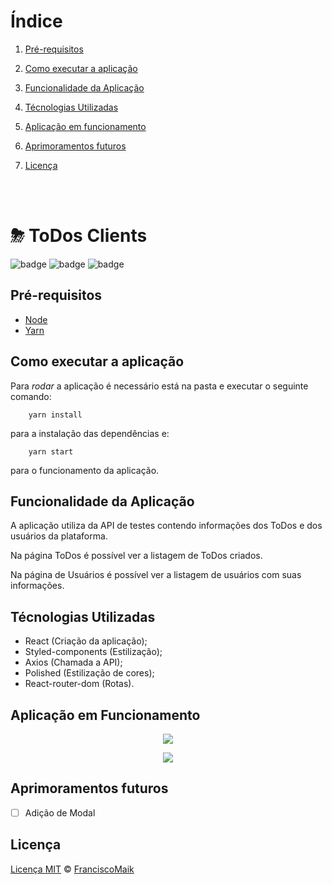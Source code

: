 # Índice
 1. [Pré-requisitos](#pré-requisitos)

 2. [Como executar a aplicação](#como-executar-a-aplicação)

 3. [Funcionalidade da Aplicação](#funcionalidade-da-aplicação)

 4. [Técnologias Utilizadas](#técnologias-utilizadas)

 5. [Aplicação em funcionamento](#aplicação-em-funcionamento)

 6. [Aprimoramentos futuros](#aprimoramentos-futuros)

 7. [Licença](#licença)

<br><br>

# ⛈ ToDos Clients
![badge](https://img.shields.io/badge/Projeto-ToDos%20Clients-%23ffa200)
![badge](https://img.shields.io/badge/Node-v14.15.1-green)
![badge](https://img.shields.io/badge/npx-v6.14.8-green)

## Pré-requisitos
- [Node](https://nodejs.org/en/)
- [Yarn](https://yarnpkg.com/)

## Como executar a aplicação
Para _rodar_ a aplicação é necessário está na pasta e executar o seguinte comando:

```shell
    yarn install
```

para a instalação das dependências e:

```shell
    yarn start
```

para o funcionamento da aplicação.

## Funcionalidade da Aplicação
A aplicação utiliza da API de testes contendo informações dos ToDos e dos usuários da plataforma.

Na página ToDos é possível ver a listagem de ToDos criados.

Na página de Usuários é possível ver a listagem de usuários com suas informações.

## Técnologias Utilizadas
 - React (Criação da aplicação);
 - Styled-components (Estilização);
 - Axios (Chamada a API);
 - Polished (Estilização de cores);
 - React-router-dom (Rotas).

## Aplicação em Funcionamento
<p align="center">
    <img src = "https://user-images.githubusercontent.com/20601076/129917698-5eab77c2-4019-4888-875d-99258fcc5d2c.png">
</p>

<p align="center">
    <img src = "https://user-images.githubusercontent.com/20601076/129917702-2a9ec1a7-173f-4f2a-9c9c-5aa0af3a95bd.png">
</p>

## Aprimoramentos futuros
 - [ ] Adição de Modal


## Licença
[Licença MIT](https://github.com/FranciscoMaik/postits_clients/blob/main/LICENSE)  © [FranciscoMaik](https://www.linkedin.com/in/francisco-maik-fonseca-nunes-468511184/)
